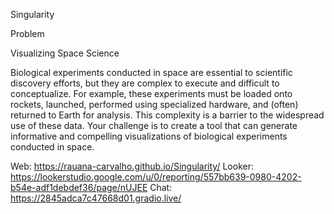 Singularity

Problem

Visualizing Space Science

Biological experiments conducted in space are essential to scientific discovery efforts, but they are complex to execute and difficult to conceptualize. For example, these experiments must be loaded onto rockets, launched, performed using specialized hardware, and (often) returned to Earth for analysis. This complexity is a barrier to the widespread use of these data. Your challenge is to create a tool that can generate informative and compelling visualizations of biological experiments conducted in space.

Web: https://rauana-carvalho.github.io/Singularity/
Looker: https://lookerstudio.google.com/u/0/reporting/557bb639-0980-4202-b54e-adf1debdef36/page/nUJEE
Chat: https://2845adca7c47668d01.gradio.live/


